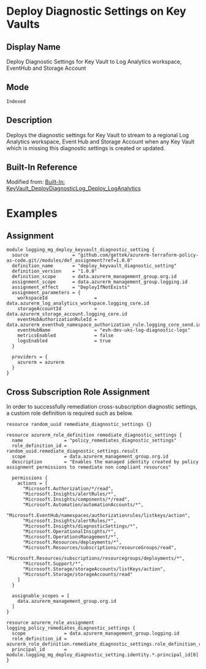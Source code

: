 # Deploy Diagnostic Settings on Key Vaults

## Display Name

Deploy Diagnostic Settings for Key Vault to Log Analytics workspace, EventHub and Storage Account

## Mode

`Indexed`

## Description

Deploys the diagnostic settings for Key Vault to stream to a regional Log Analytics workspace, Event Hub and Storage Account when any Key Vault which is missing this diagnostic settings is created or updated.

## Built-In Reference

Modified from: [Built-In: KeyVault_DeployDiagnosticLog_Deploy_LogAnalytics](https://github.com/Azure/azure-policy/blob/master/built-in-policies/policyDefinitions/Monitoring/KeyVault_DeployDiagnosticLog_Deploy_LogAnalytics.json)

# Examples

## Assignment
```hcl
module logging_mg_deploy_keyvault_diagnostic_setting {
  source                = "github.com/gettek/azurerm-terraform-policy-as-code.git//modules/def_assignment?ref=1.0.0"
  definition_name       = "deploy_keyvault_diagnostic_setting"
  definition_version    = "1.0.0"
  definition_scope      = data.azurerm_management_group.org.id
  assignment_scope      = data.azurerm_management_group.logging.id
  assignment_effect     = "DeployIfNotExists"
  assignment_parameters = {
    workspaceId                 = data.azurerm_log_analytics_workspace.logging_core.id
    storageAccountId            = data.azurerm_storage_account.logging_core.id
    eventHubAuthorizationRuleId = data.azurerm_eventhub_namespace_authorization_rule.logging_core_send.id
    eventHubName                = "evh-dev-uks-log-diagnostic-logs"
    metricsEnabled              = false
    logsEnabled                 = true
  }

  providers = {
    azurerm = azurerm
  }
}
```

## Cross Subscription Role Assignment

In order to successfully remediation cross-subscription diagnostic settings, a custom role definition is required such as below.

```hcl
resource random_uuid remediate_diagnostic_settings {}

resource azurerm_role_definition remediate_diagnostic_settings {
  name               = "policy_remediates_diagnostic_settings"
  role_definition_id = random_uuid.remediate_diagnostic_settings.result
  scope              = data.azurerm_management_group.org.id
  description        = "Enables the managed identity created by policy assignment permissions to remediate non compliant resources"

  permissions {
    actions = [
      "Microsoft.Authorization/*/read",
      "Microsoft.Insights/alertRules/*",
      "Microsoft.Insights/components/*/read",
      "Microsoft.Automation/automationAccounts/*",
      "Microsoft.EventHub/namespaces/authorizationrules/listkeys/action",
      "Microsoft.Insights/alertRules/*",
      "Microsoft.Insights/diagnosticSettings/*",
      "Microsoft.OperationalInsights/*",
      "Microsoft.OperationsManagement/*",
      "Microsoft.Resources/deployments/*",
      "Microsoft.Resources/subscriptions/resourceGroups/read",
      "Microsoft.Resources/subscriptions/resourcegroups/deployments/*",
      "Microsoft.Support/*",
      "Microsoft.Storage/storageAccounts/listKeys/action",
      "Microsoft.Storage/storageAccounts/read"
    ]
  }

  assignable_scopes = [
    data.azurerm_management_group.org.id
  ]
}

resource azurerm_role_assignment logging_policy_remediates_diagnostic_settings {
  scope              = data.azurerm_management_group.logging.id
  role_definition_id = azurerm_role_definition.remediate_diagnostic_settings.role_definition_resource_id
  principal_id       = module.logging_mg_deploy_diagnostic_setting.identity.*.principal_id[0]
}
```
